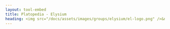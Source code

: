```yaml
---
layout: tool-embed
title: Platopedia - Elysium
heading: <img src="/docs/assets/images/groups/elysium/el-logo.png" />&nbsp;Elysium
---
```


<div id="tool_embed_div_default" data-url="https://docs.google.com/document/d/e/2PACX-1vTZ_LmBX06KAdC6HukvqD8M9KR5bq5j00MmCNObVkZ_v96CewPp5XZ4Vx8277Vpu5NBU--29DOvUet1/pub?embedded=true" data-height="0" style="margin-left:0;margin-right:0"></div>